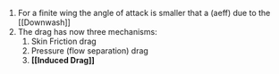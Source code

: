 1. For a finite wing the angle of attack is smaller that a (aeff) due to the [[Downwash]]
2. The drag has now three mechanisms: 
	1.  Skin Friction drag
	2.  Pressure (flow separation) drag
	3.  **[[Induced Drag]]**